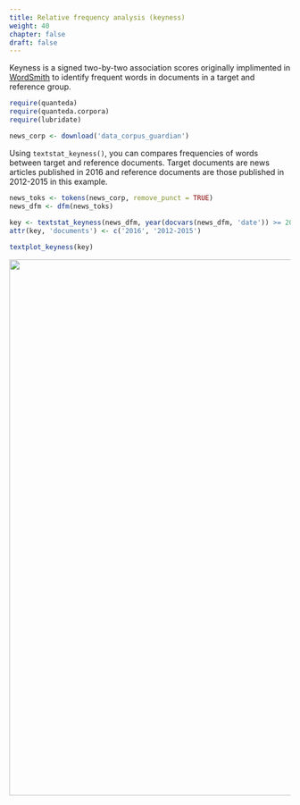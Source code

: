 ```yaml
---
title: Relative frequency analysis (keyness)
weight: 40
chapter: false
draft: false
---
```


Keyness is a signed two-by-two association scores originally implimented in [WordSmith](http://www.lexically.net/wordsmith/) to identify frequent words in documents in a target and reference group.


```r
require(quanteda)
require(quanteda.corpora)
require(lubridate)
```



```r
news_corp <- download('data_corpus_guardian')
```



Using `textstat_keyness()`, you can compares frequencies of words between target and reference documents. Target documents are news articles published in 2016 and reference documents are those published in 2012-2015 in this example.


```r
news_toks <- tokens(news_corp, remove_punct = TRUE) 
news_dfm <- dfm(news_toks)
 
key <- textstat_keyness(news_dfm, year(docvars(news_dfm, 'date')) >= 2016)
attr(key, 'documents') <- c('2016', '2012-2015')

textplot_keyness(key)
```

<img src="/statistical-analysis/keyness_files/figure-html/unnamed-chunk-4-1.png" width="960" />


